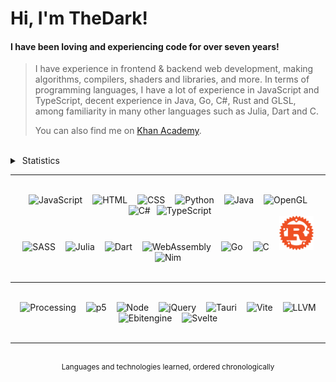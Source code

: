 # Hi, I'm TheDark!
#### I have been loving and experiencing code for over seven years!
> I have experience in frontend & backend web development, making algorithms, compilers, shaders and libraries, and more. In terms of programming languages, I have a lot of experience in JavaScript and TypeScript, decent experience in Java, Go, C#, Rust and GLSL, among familiarity in many other languages such as Julia, Dart and C.
>
> You can also find me on <a href="https://www.khanacademy.org/profile/OnlyTheDark/projects">Khan Academy</a>.

<br />

<details>
<summary>&nbsp;Statistics</summary>

<div align="center">
    <div>
        <a href="https://github.com/anuraghazra/github-readme-stats#github-stats-card">
            <img src="https://github-readme-stats.vercel.app/api?username=99thedark&theme=tokyonight&show_icons=true" />
        </a>
        <br><br>
        <a href="https://git.io/streak-stats">
            <img src="https://streak-stats.demolab.com?user=99thedark&theme=tokyonight" />
        </a>
        <br><br>
        <a href="https://github.com/anuraghazra/github-readme-stats#top-languages-card">
            <img src="https://github-readme-stats.vercel.app/api/top-langs/?username=99thedark&theme=tokyonight&layout=compact&langs_count=20&exclude_repo=Hello-World&hide=markdown" />
        </a>
        <br><br>
        <a href="https://github.com/Ashutosh00710/github-readme-activity-graph">
            <img src="https://github-readme-activity-graph.vercel.app/graph?username=99thedark&theme=tokyo-night" />
        </a>
    </div>
</div>

<br />

</details>

<hr />

<br />

<div align="center">
    <!-- Note to self: Make each row have 10, not 5 languages, mobile splits the rows of 8 5/3 -->
    <div align="center">
        <img alt="JavaScript" src="https://cdn.jsdelivr.net/gh/devicons/devicon/icons/javascript/javascript-original.svg" height="55px" hspace="6px" />
        <img alt="HTML" src="https://cdn.jsdelivr.net/gh/devicons/devicon/icons/html5/html5-original.svg" height="55px" hspace="6px" />
        <img alt="CSS" src="https://cdn.cdnlogo.com/logos/c/18/css.svg" height="55px" hspace="6px" />
        <img alt="Python" src="https://cdn.jsdelivr.net/gh/devicons/devicon/icons/python/python-original.svg" height="55px" hspace="6px" />
        <img alt="Java" src="https://cdn.jsdelivr.net/gh/devicons/devicon/icons/java/java-original.svg" height="55px" hspace="6px" />
        <img alt="OpenGL" src="https://cdn.jsdelivr.net/gh/devicons/devicon@latest/icons/opengl/opengl-plain.svg" height="55px" hspace="6px" />
        <img alt="C#" src="https://cdn.jsdelivr.net/gh/devicons/devicon/icons/csharp/csharp-original.svg" height="55px" hspace="6px" />
        <img alt="TypeScript" src="https://cdn.jsdelivr.net/gh/devicons/devicon/icons/typescript/typescript-original.svg" height="55px" />
    </div>
    <div align="center">
        <img alt="SASS" src="https://cdn.jsdelivr.net/gh/devicons/devicon/icons/sass/sass-original.svg" height="55px" hspace="6px" />
        <img alt="Julia" src="https://cdn.jsdelivr.net/gh/devicons/devicon/icons/julia/julia-original.svg" height="55px" hspace="6px" />
        <img alt="Dart" src="https://cdn.jsdelivr.net/gh/devicons/devicon/icons/dart/dart-original.svg" height="55px" hspace="6px" />
        <img alt="WebAssembly" src="https://upload.wikimedia.org/wikipedia/commons/thumb/1/1f/WebAssembly_Logo.svg/2048px-WebAssembly_Logo.svg.png" height="55px" hspace="6px" />
        <img alt="Go" src="https://cdn.jsdelivr.net/gh/devicons/devicon/icons/go/go-original.svg" height="55px" hspace="6px" />
        <img alt="C" src="https://cdn.jsdelivr.net/gh/devicons/devicon/icons/c/c-original.svg" height="55px" hspace="6px" />
        <img alt="Rust" src="https://raw.githubusercontent.com/99TheDark/99TheDark/ada7fe76b527d83164dd85c0e6d3915341f05b90/rust.svg" height="55px" hspace="6px" />
        <img alt="Nim" src="https://cdn.jsdelivr.net/gh/devicons/devicon/icons/nim/nim-original.svg" height="55px" hspace="6px" />
    </div>
    <!-- <img alt="SQL" src="https://static-00.iconduck.com/assets.00/sql-database-generic-icon-380x512-ez505zus.png" height="55px" hspace="6px" /> -->
    <!-- <img alt="Bash" src="https://cdn.jsdelivr.net/gh/devicons/devicon/icons/bash/bash-original.svg" height="55px" hspace="6px" /> -->
</div>

<br />

<hr />

<br />

<div align="center">
    <img alt="Processing" src="https://cdn.jsdelivr.net/gh/devicons/devicon/icons/processing/processing-original.svg" height="55px" hspace="6px" />
    <img alt="p5" src="https://upload.wikimedia.org/wikipedia/commons/thumb/c/c6/P5.js_icon.svg/2048px-P5.js_icon.svg.png" height="55px" hspace="6px" />
    <img alt="Node" src="https://cdn-icons-png.flaticon.com/512/5968/5968322.png" height="55px" hspace="6px" />
    <img alt="jQuery" src="https://cdn.jsdelivr.net/gh/devicons/devicon/icons/jquery/jquery-original.svg" height="55px" hspace="6px" />
    <img alt="Tauri" src="https://cdn.worldvectorlogo.com/logos/tauri-1.svg" height="55px" hspace="6px" />
    <img alt="Vite" src="https://vitejs.dev/logo-with-shadow.png" height="55px" hspace="6px" />
    <img alt="LLVM" src="https://llvm.org/img/DragonMedium.png" height="55px" hspace="6px" />
    <img alt="Ebitengine" src="https://ebitengine.org/images/logo.png" height="55px" hspace="6px" />
    <img alt="Svelte" src="https://upload.wikimedia.org/wikipedia/commons/thumb/1/1b/Svelte_Logo.svg/1702px-Svelte_Logo.svg.png" height="55px" hspace="6px" />
    <!-- <img alt="SwiftUI" src="https://developer.apple.com/assets/elements/icons/swiftui/swiftui-96x96_2x.png" height="55px" hspace="6px" /> -->
    <!-- <img alt="Flutter" src="https://cdn.jsdelivr.net/gh/devicons/devicon/icons/flutter/flutter-original.svg" height="55px" space="6px" /> -->
</div>

<br />

<hr />

<br />

<div align="middle"><sup>Languages and technologies learned, ordered chronologically</sup></div>

<br />
